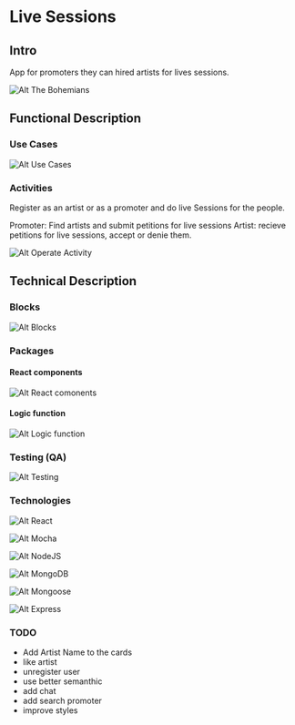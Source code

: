 # Live Sessions

## Intro

App for promoters they can hired artists for lives sessions.

![Alt The Bohemians](https://media.giphy.com/media/uRalMN4BPuzyo/giphy.gif)

## Functional Description

### Use Cases

![Alt Use Cases](useCases.png)

### Activities

Register as an artist or as a promoter and do live Sessions for the people.

Promoter: Find artists and submit petitions for live sessions
Artist: recieve petitions for live sessions, accept or denie them.

![Alt Operate Activity](opActivity.png)

## Technical Description

### Blocks

![Alt Blocks](blocks.png)

### Packages

#### React components

![Alt React comonents](componentsReact.png)

#### Logic function

![Alt Logic function](logic.png)

### Testing (QA)


![Alt Testing](live-sessions-app-specs.png)

### Technologies

![Alt React](https://hackernoon.com/hn-images/1*IVVbWt2gfpV0rpDqN5z4tg.png "React, IOS, JS, ReactNative")

![Alt Mocha](https://cdn.worldvectorlogo.com/logos/mocha-1.svg "Mocha")

![Alt NodeJS](https://anthoncode.com/wp-content/uploads/2019/01/nodejs-logo-png.png "NodeJs")

![Alt MongoDB](https://img2.freepng.es/20180702/bgt/kisspng-mongodb-database-nosql-postgresql-mongo-5b39f9e3445fa6.5652746415305261792801.jpg "MongoDB")

![Alt Mongoose](https://cdn-images-1.medium.com/fit/t/1600/480/1*iDvsmUwzZQxJSKdL0xzwIA.png "Mongoose")

![Alt Express](https://encrypted-tbn0.gstatic.com/images?q=tbn:ANd9GcQjmkNxS1Dd02trVYYE79SqnhgC_ZbpwretOg&usqp=CAU"Express")


### TODO 

- Add Artist Name to the cards
- like artist
- unregister user
- use better semanthic
- add chat
- add search promoter
- improve styles
